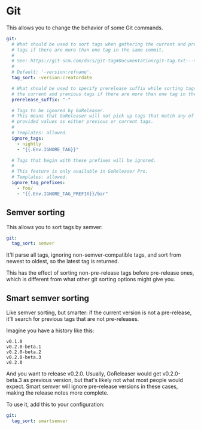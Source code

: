 # Git

This allows you to change the behavior of some Git commands.

```yaml title=".goreleaser.yaml"
git:
  # What should be used to sort tags when gathering the current and previous
  # tags if there are more than one tag in the same commit.
  #
  # See: https://git-scm.com/docs/git-tag#Documentation/git-tag.txt---sortltkeygt
  #
  # Default: '-version:refname'.
  tag_sort: -version:creatordate

  # What should be used to specify prerelease suffix while sorting tags when gathering
  # the current and previous tags if there are more than one tag in the same commit.
  prerelease_suffix: "-"

  # Tags to be ignored by GoReleaser.
  # This means that GoReleaser will not pick up tags that match any of the
  # provided values as either previous or current tags.
  #
  # Templates: allowed.
  ignore_tags:
    - nightly
    - "{{.Env.IGNORE_TAG}}"

  # Tags that begin with these prefixes will be ignored.
  #
  # This feature is only available in GoReleaser Pro.
  # Templates: allowed.
  ignore_tag_prefixes:
    - foo/
    - "{{.Env.IGNORE_TAG_PREFIX}}/bar"
```

## Semver sorting

<!-- md:featpro -->

This allows you to sort tags by semver:

```yaml title=".goreleaser.yaml"
git:
  tag_sort: semver
```

It'll parse all tags, ignoring non-semver-compatible tags, and sort from newest
to oldest, so the latest tag is returned.

This has the effect of sorting non-pre-release tags before pre-release ones,
which is different from what other git sorting options might give you.

## Smart semver sorting

<!-- md:version v2.12-unreleased -->

<!-- md:alpha -->

<!-- md:featpro -->

Like semver sorting, but smarter: if the current version is not a pre-release,
it'll search for previous tags that are not pre-releases.

Imagine you have a history like this:

```
v0.1.0
v0.2.0-beta.1
v0.2.0-beta.2
v0.2.0-beta.3
v0.2.0
```

And you want to release v0.2.0.
Usually, GoReleaser would get v0.2.0-beta.3 as previous version, but that's
likely not what most people would expect.
Smart semver will ignore pre-release versions in these cases, making the release
notes more complete.

To use it, add this to your configuration:

```yaml title=".goreleaser.yaml"
git:
  tag_sort: smartsemver
```

